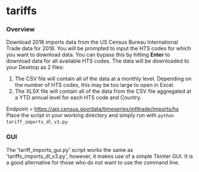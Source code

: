# tariffs

### Overview
Download 2018 imports data from the US Census Bureau International Trade data for 2018. You will be prompted to input the HTS codes for which you want to download data. You can bypass this by hitting **Enter** to download data for all available HTS codes. The data will be downloaded to your Desktop as 2 files:
  1. The CSV file will contain all of the data at a monthly level. Depending on the number of HTS codes, this may be too large to open in Excel.
  2. The XLSX file will contain all of the data from the CSV file aggregated at a YTD annual level for each HTS code and Country.

Endpoint = https://api.census.gov/data/timeseries/intltrade/imports/hs
<br>
Place the script in your working directory and simply run with `python tariff_imports_dl_v3.py`.

### GUI
The 'tariff_imports_gui.py' script works the same as 'tariffs_imports_dl_v3.py', however, it makes use of a simple Tkinter GUI. It is a good alternative for those who do not want to use the command line.
